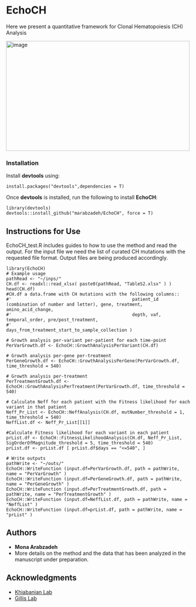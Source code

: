 # EchoCH 
Here we present a quantitative framework for Clonal Hematopoiesis (CH) Analysis 

<img width="500" height="300" alt="image" src="https://github.com/user-attachments/assets/e603bc7e-538e-4f4f-b17b-ed74d2658164" />


### Installation

Install **devtools** using:
```
install.packages("devtools",dependencies = T)
```
Once **devtools** is installed, run the following to install **EchoCH**:
```
library(devtools)
devtools::install_github("marabzadeh/EchoCH", force = T)
```
## Instructions for Use

EchoCH_test.R includes guides to how to use the method and read the output. 
For the input file we need the list of curated CH mutations with the requested file format. 
Output files are being produced accordingly. 

```
library(EchoCH)
# Example usage
pathRead <- "~/inps/"
CH.df <- readxl::read_xlsx( paste0(pathRead, "TableS2.xlsx" ) )
head(CH.df)
#CH.df a data.frame with CH mutations with the following columns::
#'                                              patient_id (combination of number and letter), gene, treatment, amino_acid_change,
#'                                              depth, vaf, temporal_order, pre/post_treatment,
#'                                              days_from_treatment_start_to_sample_collection )

```

```
# Growth analysis per-variant per-patient for each time-point
PerVarGrowth.df <- EchoCH::GrowthAnalysisPerVariant(CH.df)
```
```
# Growth analysis per-gene per-treatment
PerGeneGrowth.df <- EchoCH::GrowthAnalysisPerGene(PerVarGrowth.df, time_threshold = 540)
```
```
# Growth analysis per-treatment
PerTreatmentGrowth.df <- EchoCH::GrowthAnalysisPerTreatment(PerVarGrowth.df, time_threshold = 540)
```
```
# Calculate Neff for each patient with the Fitness likelihood for each variant in that patient
Neff_Pr_List <- EchoCH::NeffAnalysis(CH.df, mutNumber_threshold = 1, time_threshold = 540)
NeffList.df <- Neff_Pr_List[[1]]

#Calculate Fitness likelihood for each variant in each patient
prList.df <- EchoCH::FitnessLikelihoodAnalysis(CH.df, Neff_Pr_List, SigOrderOfMagnitude_threshold = 5, time_threshold = 540)
prList.df <- prList.df [ prList.df$days == "<=540", ]
```
```
# Write outputs
pathWrite <- "~/outs/"
EchoCH::WriteFunction (input.df=PerVarGrowth.df, path = pathWrite, name = "PerVarGrowth" )
EchoCH::WriteFunction (input.df=PerGeneGrowth.df, path = pathWrite, name = "PerGeneGrowth" )
EchoCH::WriteFunction (input.df=PerTreatmentGrowth.df, path = pathWrite, name = "PerTreatmentGrowth" )
EchoCH::WriteFunction (input.df=NeffList.df, path = pathWrite, name = "NeffList" )
EchoCH::WriteFunction (input.df=prList.df, path = pathWrite, name = "prList" )
```

## Authors
* **Mona Arabzadeh**
* More details on the method and the data that has been analyzed in the manuscript under preparation. 

## Acknowledgments
* [Khiabanian Lab](https://khiabanian-lab.org)
* [Gillis Lab](https://www.moffitt.org/research-science/researchers/nancy-gillis-johnson/)
